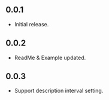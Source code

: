 ## 0.0.1

* Initial release.

## 0.0.2

* ReadMe & Example updated.

## 0.0.3

* Support description interval setting.
